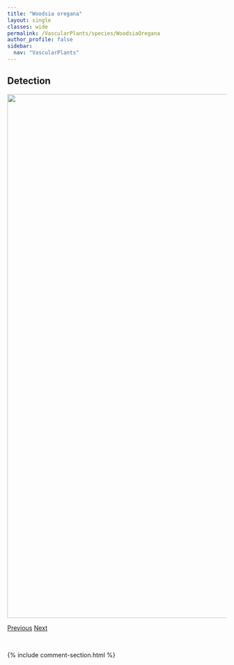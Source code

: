 ```yaml
---
title: "Woodsia oregana"
layout: single
classes: wide
permalink: /VascularPlants/species/WoodsiaOregana
author_profile: false
sidebar:
  nav: "VascularPlants"
---
```


<h2>Detection</h2>

<a href="https://drive.google.com/uc?export=view&id=1MjNV61lQoYHfrYR-yeyH95bviRgD2UdM">
<img src="https://drive.google.com/uc?export=view&id=1MjNV61lQoYHfrYR-yeyH95bviRgD2UdM" height = "1200" width = "800">
</a>


<a href="/DevelopmentWebsite/VascularPlants/species/WoodsiaIlvensis" class="pagination--pager" title="Woodsia ilvensis">Previous</a> <a href="/DevelopmentWebsite/VascularPlants/species/XElyhordeumMacounii" class="pagination--pager" title="X Elyhordeum macounii">Next</a>

<p>&nbsp;</p>

{% include comment-section.html %}
